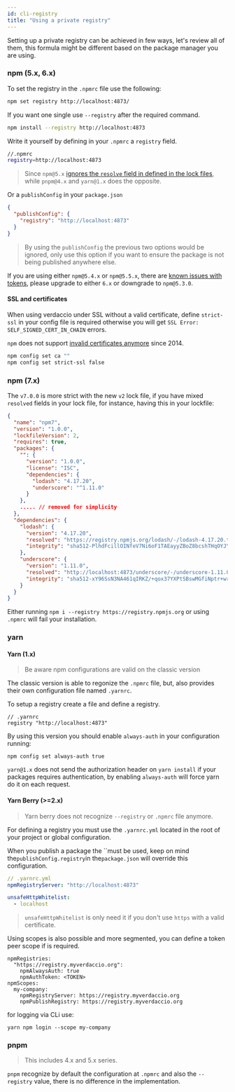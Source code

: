 ```yaml
---
id: cli-registry
title: "Using a private registry"
---
```


Setting up a private registry can be achieved in few ways, let's review all of them, this formula might be different based on the package manager you are using.

### npm (5.x, 6.x)

To set the registry in the `.npmrc` file use the following:

```bash
npm set registry http://localhost:4873/
```

If you want one single use `--registry` after the required command.

```bash
npm install --registry http://localhost:4873
```

Write it yourself by defining in your `.npmrc` a `registry` field.

```bash
//.npmrc
registry=http://localhost:4873
```

> Since `npm@5.x` [ignores the `resolve` field in defined in the lock files](https://medium.com/verdaccio/verdaccio-and-deterministic-lock-files-5339d82d611e), while `pnpm@4.x` and `yarn@1.x` does the opposite.

Or a `publishConfig` in your `package.json`

```json
{
  "publishConfig": {
    "registry": "http://localhost:4873"
  }
}
```

> By using the `publishConfig` the previous two options would be ignored, only use this option if you want to ensure the package is not being published anywhere else.

If you are using either `npm@5.4.x` or `npm@5.5.x`, there are [known issues with tokens](https://github.com/verdaccio/verdaccio/issues/509#issuecomment-359193762), please upgrade to either `6.x` or downgrade to `npm@5.3.0`.

#### SSL and certificates

When using verdaccio under SSL without a valid certificate, define `strict-ssl` in your config file is required otherwise you will get `SSL Error: SELF_SIGNED_CERT_IN_CHAIN` errors.

`npm` does not support [invalid certificates anymore](https://blog.npmjs.org/post/78085451721/npms-self-signed-certificate-is-no-more) since 2014.

```bash
npm config set ca ""
npm config set strict-ssl false
```

### npm (7.x)

The `v7.0.0` is more strict with the new `v2` lock file, if you have mixed `resolved` fields in your lock file, for instance, having this in your lockfile:

```json
{
  "name": "npm7",
  "version": "1.0.0",
  "lockfileVersion": 2,
  "requires": true,
  "packages": {
    "": {
      "version": "1.0.0",
      "license": "ISC",
      "dependencies": {
        "lodash": "4.17.20",
        "underscore": "^1.11.0"
      }
    },
    ..... // removed for simplicity
  },
  "dependencies": {
    "lodash": {
      "version": "4.17.20",
      "resolved": "https://registry.npmjs.org/lodash/-/lodash-4.17.20.tgz",
      "integrity": "sha512-PlhdFcillOINfeV7Ni6oF1TAEayyZBoZ8bcshTHqOYJYlrqzRK5hagpagky5o4HfCzzd1TRkXPMFq6cKk9rGmA=="
    },
    "underscore": {
      "version": "1.11.0",
      "resolved": "http://localhost:4873/underscore/-/underscore-1.11.0.tgz",
      "integrity": "sha512-xY96SsN3NA461qIRKZ/+qox37YXPtSBswMGfiNptr+wrt6ds4HaMw23TP612fEyGekRE6LNRiLYr/aqbHXNedw=="
    }
  }
}
```

Either running `npm i --registry https://registry.npmjs.org` or using `.npmrc` will fail your installation.

### yarn

#### Yarn (1.x)

> Be aware npm configurations are valid on the classic version

The classic version is able to regonize the `.npmrc` file, but, also provides their own configuration file named `.yarnrc`.

To setup a registry create a file and define a registry.

```
// .yarnrc
registry "http://localhost:4873"
```

By using this version you should enable `always-auth` in your configuration running:

```
npm config set always-auth true
```

`yarn@1.x` does not send the authorization header on `yarn install` if your packages requires authentication, by enabling `always-auth` will force yarn do it on each request.

#### Yarn Berry (>=2.x)

> Yarn berry does not recognize `--registry` or `.npmrc` file anymore.

For defining a registry you must use the `.yarnrc.yml` located in the root of your project or global configuration.

When you publish a package the ``must be used, keep on mind the`publishConfig.registry`in the`package.json` will override this configuration.

```yaml
// .yarnrc.yml
npmRegistryServer: "http://localhost:4873"

unsafeHttpWhitelist:
  - localhost
```

> `unsafeHttpWhitelist` is only need it if you don't use `https` with a valid certificate.

Using scopes is also possible and more segmented, you can define a token peer scope if is required.

```
npmRegistries:
  "https://registry.myverdaccio.org":
    npmAlwaysAuth: true
    npmAuthToken: <TOKEN>
npmScopes:
  my-company:
    npmRegistryServer: https://registry.myverdaccio.org
    npmPublishRegistry: https://registry.myverdaccio.org
```

for logging via CLi use:

```
yarn npm login --scope my-company
```

### pnpm

> This includes 4.x and 5.x series.

`pnpm` recognize by default the configuration at `.npmrc` and also the `--registry` value, there is no difference in the implementation.

```

```
